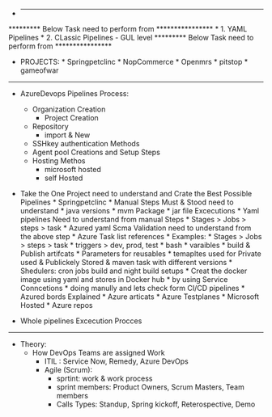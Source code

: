 * ------------------------------------------------------------
********* Below Task need to perform from ****************
     * 1. YAML Pipelines
     * 2. CLassic Pipelines - GUL level
********* Below Task need to perform from **************** 
* PROJECTS:
       * Springpetclinc
       * NopCommerce
       * Openmrs
       * pitstop
       * gameofwar 
----------------------------------------------------------------
* AzureDevops Pipelines Process:
    * Organization Creation
       * Project Creation
    * Repository
       *  import & New
    * SSHkey authentication Methods
    * Agent pool Creations and Setup Steps
    * Hosting Methos
       * microsoft hosted
       * self Hosted
* Take the One Project need to understand and Crate the Best Possible Pipelines
       * Springpetclinc
           * Manual Steps Must & Stood need to understand
              * java versions
              * mvm Package
              * jar file Excecutions
           * Yaml pipelines Need to understand from manual Steps
              * Stages > Jobs > steps > task
              * Azured yaml Scma Validation need to understand from the above step
              * Azure Task list references
           * Examples:
              * Stages > Jobs > steps > task
              * triggers > dev, prod, test
              * bash
              * varaibles
              * build & Publish artifcats
              * Parameters for reusables
              * temapltes used for Private used & Publickely Stored & maven task with different versions
              * Shedulers: cron jobs build and night build setups 
              * Creat the docker image using yaml and stores in Docker hub
                 * by using Service Conncetions
                 * doing manully and lets check form CI/CD pipelines
            * Azured bords Explained
            * Azure articats
            * Azure Testplanes
            * Microsoft Hosted
            * Azure repos

* Whole pipelines Excecution Procces 
   

               

----
* Theory:
     * How DevOps Teams are assigned Work
        * ITIL : Service Now, Remedy, Azure DevOps
        * Agile (Scrum): 
            * sprtint:  work & work process
            * sprint members:  Product Owners, Scrum Masters, Team members
            * Calls Types: Standup, Spring kickoff, Reterospective, Demo